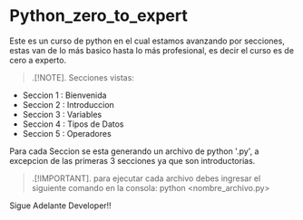 # Python_zero_to_expert
Este es un curso de python en el cual estamos avanzando por secciones, estas van de lo más basico hasta lo más profesional, es decir el curso es de cero a experto.

> .[!NOTE].
Secciones vistas:
- Seccion 1 : Bienvenida
- Seccion 2 : Introduccion
- Seccion 3 : Variables
- Seccion 4 : Tipos de Datos
- Seccion 5 : Operadores

Para cada Seccion se esta generando un archivo de python '.py', a excepcion de las primeras 3 secciones ya que son introductorias.

> .[!IMPORTANT].
para ejecutar cada archivo debes ingresar el siguiente comando en la consola: python <nombre_archivo.py>

Sigue Adelante Developer!!